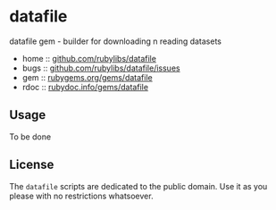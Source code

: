 # datafile

datafile gem - builder for downloading n reading datasets

* home  :: [github.com/rubylibs/datafile](https://github.com/rubylibs/datafile)
* bugs  :: [github.com/rubylibs/datafile/issues](https://github.com/rubylibs/datafile/issues)
* gem   :: [rubygems.org/gems/datafile](https://rubygems.org/gems/datafile)
* rdoc  :: [rubydoc.info/gems/datafile](http://rubydoc.info/gems/datafile)


## Usage

To be done


## License

The `datafile` scripts are dedicated to the public domain.
Use it as you please with no restrictions whatsoever.

